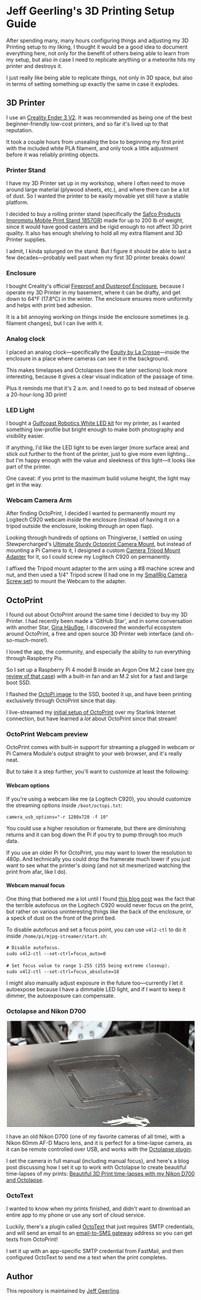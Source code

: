 # Jeff Geerling's 3D Printing Setup Guide

After spending many, many hours configuring things and adjusting my 3D Printing setup to my liking, I thought it would be a good idea to document everything here, not only for the benefit of others being able to learn from my setup, but also in case I need to replicate anything or a meteorite hits my printer and destroys it.

I just really like being able to replicate things, not only in 3D space, but also in terms of setting something up exactly the same in case it explodes.

## 3D Printer

I use an [Creality Ender 3 V2](https://amzn.to/3hBAbpE). It was recommended as being one of the best beginner-friendly low-cost printers, and so far it's lived up to that reputation.

It took a couple hours from unsealing the box to beginning my first print with the included white PLA filament, and only took a little adjustment before it was reliably printing objects.

### Printer Stand

I have my 3D Printer set up in my workshop, where I often need to move around large material (plywood sheets, etc.), and where there can be a lot of dust. So I wanted the printer to be easily movable yet still have a stable platform.

I decided to buy a rolling printer stand (specifically the [Safco Products Impromptu Mobile Print Stand 1857GR](https://amzn.to/341lOTb)) made for up to 200 lb of weight, since it would have good casters and be rigid enough to not affect 3D print quality. It also has enough shelving to hold all my extra filament and 3D Printer supplies.

I admit, I kinda splurged on the stand. But I figure it should be able to last a few decades—probably well past when my first 3D printer breaks down!

### Enclosure

I bought Creality's official [Fireproof and Dustproof Enclosure](https://amzn.to/3eVEGJB), because I operate my 3D Printer in my basement, where it can be drafty, and get down to 64°F (17.8°C) in the winter. The enclosure ensures more uniformity and helps with print bed adhesion.

It is a bit annoying working on things inside the enclosure sometimes (e.g. filament changes), but I can live with it.

### Analog clock

I placed an analog clock—specifically the [Equity by La Crosse](https://amzn.to/3frzxs3)—inside the enclosure in a place where cameras can see it in the background.

This makes timelapses and Octolapses (see the later sections) look more interesting, because it gives a clear visual indication of the passage of time.

Plus it reminds me that it's 2 a.m. and I need to go to bed instead of observe a 20-hour-long 3D print!

### LED Light

I bought a [Gulfcoast Robotics White LED kit](https://amzn.to/3eVXdpm) for my printer, as I wanted something low-profile but bright enough to make both photography and visibility easier.

If anything, I'd like the LED light to be even larger (more surface area) and stick out further to the front of the printer, just to give more even lighting... but I'm happy enough with the value and sleekness of this light—it looks like part of the printer.

One caveat: if you print to the maximum build volume height, the light may get in the way.

### Webcam Camera Arm

After finding OctoPrint, I decided I wanted to permanently mount my Logitech C920 webcam _inside_ the enclosure (instead of having it on a tripod outside the enclosure, looking through an open flap).

Looking through hundreds of options on Thingiverse, I settled on using Stewpercharged's [Ultimate Sturdy Octoprint Camera Mount](https://www.thingiverse.com/thing:3374914), but instead of mounting a Pi Camera to it, I designed a custom [Camera Tripod Mount Adapter](https://www.thingiverse.com/thing:4859975) for it, so I could screw my Logitech C920 on permanently.

I affixed the Tripod mount adapter to the arm using a #8 machine screw and nut, and then used a 1/4" Tripod screw (I had one in my [SmallRig Camera Screw set](https://amzn.to/33UOkGe)) to mount the Webcam to the adapter.

## OctoPrint

I found out about OctoPrint around the same time I decided to buy my 3D Printer. I had recently been made a 'GitHub Star', and in some conversation with another Star, [Gina Häußge](https://foosel.net), I discovered the wonderful ecosystem around OctoPrint, a free and open source 3D Printer web interface (and oh-so-much-more!).

I loved the app, the community, and especially the ability to run everything through Raspberry Pis.

So I set up a Raspberry Pi 4 model B inside an Argon One M.2 case (see [my review of that case](https://www.jeffgeerling.com/blog/2021/argon-one-m2-raspberry-pi-ssd-case-review)) with a built-in fan and an M.2 slot for a fast and large boot SSD.

I flashed the [OctoPi image](https://octoprint.org/download/) to the SSD, booted it up, and have been printing exclusively through OctoPrint since that day.

I live-streamed my [initial setup of OctoPrint](https://www.youtube.com/watch?v=Xx4s02w4kgA) over my Starlink Internet connection, but have learned a _lot_ about OctoPrint since that stream!

### OctoPrint Webcam preview

OctoPrint comes with built-in support for streaming a plugged in webcam or Pi Camera Module's output straight to your web browser, and it's really neat.

But to take it a step further, you'll want to customize at least the following:

#### Webcam options

If you're using a webcam like me (a Logitech C920), you should customize the streaming options inside `/boot/octopi.txt`:

```
camera_usb_options="-r 1280x720 -f 10"
```

You could use a higher resolution or framerate, but there are diminishing returns and it can bog down the Pi if you try to pump through too much data.

If you use an older Pi for OctoPrint, you may want to lower the resolution to 480p. And technically you could drop the framerate much lower if you just want to see what the printer's doing (and not sit mesmerized watching the print from afar, like I do).

#### Webcam manual focus

One thing that bothered me a lot until I found [this blog post](https://blog.ktz.me/disable-autofocus-in-octoprint-with-a-logitech-c920-webcam/) was the fact that the terrible autofocus on the Logitech C920 would never focus on the print, but rather on various uninteresting things like the back of the enclosure, or a speck of dust on the front of the print bed.

To disable autofocus and set a focus point, you can use `v4l2-ctl` to do it inside `/home/pi/mjpg-streamer/start.sh`:

```
# Disable autofocus.
sudo v4l2-ctl --set-ctrl=focus_auto=0

# Set focus value to range 1-255 (255 being extreme closeup).
sudo v4l2-ctl --set-ctrl=focus_absolute=18
```

I might also manually adjust exposure in the future too—currently I let it autoexpose because I have a dimmable LED light, and if I want to keep it dimmer, the autoexposure can compensate.

### Octolapse and Nikon D700

<p align="center"><img src="images/pi-rack-tray-3d-print-octolapse.gif" width="500" height="282"></p>

I have an old Nikon D700 (one of my favorite cameras of all time), with a Nikon 60mm AF-D Macro lens, and it is perfect for a time-lapse camera, as it can be remote controlled over USB, and works with the [Octolapse plugin](https://plugins.octoprint.org/plugins/octolapse/).

I set the camera in full manual (including manual focus), and here's a blog post discussing how I set it up to work with Octolapse to create beautiful time-lapses of my prints: [Beautiful 3D Print time-lapses with my Nikon D700 and Octolapse](https://www.jeffgeerling.com/blog/2021/beautiful-3d-print-time-lapses-my-nikon-d700-and-octolapse).

### OctoText

I wanted to know when my prints finished, and didn't want to download an entire app to my phone or use any sort of cloud service.

Luckily, there's a plugin called [OctoText](https://plugins.octoprint.org/plugins/OctoText/) that just requires SMTP credentials, and will send an email to an [email-to-SMS gateway](https://www.liquisearch.com/list_of_sms_gateways) address so you can get texts from OctoPrint!

I set it up with an app-specific SMTP credential from FastMail, and then configured OctoText to send me a text when the print completes.

## Author

This repository is maintained by [Jeff Geerling](https://www.jeffgeerling.com).
